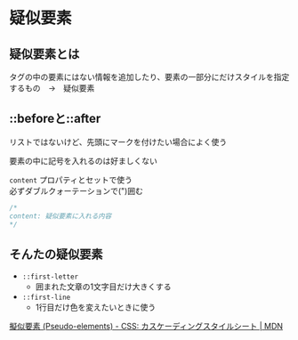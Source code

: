 # 疑似要素

## 疑似要素とは

タグの中の要素にはない情報を追加したり、要素の一部分にだけスタイルを指定するもの　→　疑似要素

## ::beforeと::after

リストではないけど、先頭にマークを付けたい場合によく使う

要素の中に記号を入れるのは好ましくない

`content` プロパティとセットで使う  
必ずダブルクォーテーションで(")囲む

```css
/*
content: 疑似要素に入れる内容
*/
```

## そんたの疑似要素

- `::first-letter`
  - 囲まれた文章の1文字目だけ大きくする
- `::first-line`
  - 1行目だけ色を変えたいときに使う

[擬似要素 (Pseudo-elements) - CSS: カスケーディングスタイルシート | MDN](https://developer.mozilla.org/ja/docs/Web/CSS/Pseudo-elements)

